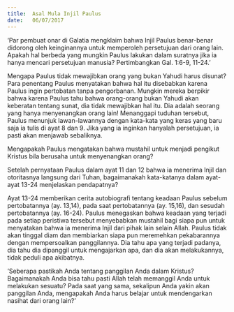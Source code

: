 ```yaml
---
title:  Asal Mula Injil Paulus
date:   06/07/2017
---
```


‘Par pembuat onar di Galatia mengklaim bahwa Injil Paulus benar-benar didorong oleh keinginannya untuk memperoleh persetujuan dari orang lain. Apakah hal berbeda yang mungkin Paulus lakukan dalam suratnya jika ia hanya mencari persetujuan manusia? Pertimbangkan Gal. 1:6-9, 11-24.’

Mengapa Paulus tidak mewajibkan orang yang bukan Yahudi harus disunat? Para penentang Paulus menyatakan bahwa hal itu disebabkan karena Paulus ingin pertobatan tanpa pengorbanan. Mungkin mereka berpikir bahwa karena Paulus tahu bahwa orang-orang bukan Yahudi akan keberatan tentang sunat, dia tidak mewajibkan hal itu. Dia adalah seorang yang hanya menyenangkan orang lain! Menanggapi tuduhan tersebut, Paulus menunjuk lawan-lawannya dengan kata-kata yang keras yang baru saja ia tulis di ayat 8 dan 9. Jika yang ia inginkan hanyalah persetujuan, ia pasti akan menjawab sebaliknya.

Mengapakah Paulus mengatakan bahwa mustahil untuk menjadi pengikut Kristus bila berusaha untuk menyenangkan orang?

Setelah pernyataan Paulus dalam ayat 11 dan 12 bahwa ia menerima Injil dan otoritasnya langsung dari Tuhan, bagaimanakah kata-katanya dalam ayat-ayat 13-24 menjelaskan pendapatnya?

Ayat 13-24 memberikan cerita autobiografi tentang keadaan Paulus sebelum pertobatannya (ay. 13,14), pada saat pertobatannya (ay. 15,16), dan sesudah pertobatannya (ay. 16-24). Paulus menegaskan bahwa keadaan yang terjadi pada setiap peristiwa tersebut menyebabkan mustahil bagi siapa pun untuk menyatakan bahwa ia menerima Injil dari pihak lain selain Allah. Paulus tidak akan tinggal diam dan membiarkan siapa pun meremehkan pekabarannya dengan mempersoalkan panggilannya. Dia tahu apa yang terjadi padanya, dia tahu dia dipanggil untuk mengajarkan apa, dan dia akan melakukannya, tidak peduli apa akibatnya.

‘Seberapa pastikah Anda tentang panggilan Anda dalam Kristus? Bagaimanakah Anda bisa tahu pasti Allah telah memanggil Anda untuk melakukan sesuatu? Pada saat yang sama, sekalipun Anda yakin akan panggilan Anda, mengapakah Anda harus belajar untuk mendengarkan nasihat dari orang lain?’